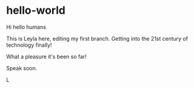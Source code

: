 # hello-world

Hi hello humans

This is Leyla here, editing my first branch.  Getting into the 21st century of technology finally!

What a pleasure it's been so far!  

Speak soon.

L
